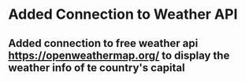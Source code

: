 # Added Connection to Weather API

## Added connection to free weather api https://openweathermap.org/ to display the weather info of te country's capital
